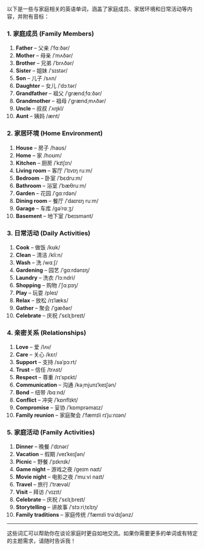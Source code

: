 以下是一些与家庭相关的英语单词，涵盖了家庭成员、家居环境和日常活动等内容，并附有音标：

### 1. **家庭成员 (Family Members)**
1. **Father** – 父亲 /ˈfɑːðər/
2. **Mother** – 母亲 /ˈmʌðər/
3. **Brother** – 兄弟 /ˈbrʌðər/
4. **Sister** – 姐妹 /ˈsɪstər/
5. **Son** – 儿子 /sʌn/
6. **Daughter** – 女儿 /ˈdɔːtər/
7. **Grandfather** – 祖父 /ˈɡrændˌfɑːðər/
8. **Grandmother** – 祖母 /ˈɡrændˌmʌðər/
9. **Uncle** – 叔叔 /ˈʌŋkl/
10. **Aunt** – 姨妈 /ænt/

### 2. **家居环境 (Home Environment)**
1. **House** – 房子 /haʊs/
2. **Home** – 家 /hoʊm/
3. **Kitchen** – 厨房 /ˈkɪtʃɪn/
4. **Living room** – 客厅 /ˈlɪvɪŋ ruːm/
5. **Bedroom** – 卧室 /ˈbɛdruːm/
6. **Bathroom** – 浴室 /ˈbæθruːm/
7. **Garden** – 花园 /ˈɡɑːrdən/
8. **Dining room** – 餐厅 /ˈdaɪnɪŋ ruːm/
9. **Garage** – 车库 /ɡəˈrɑːʒ/
10. **Basement** – 地下室 /ˈbeɪsmənt/

### 3. **日常活动 (Daily Activities)**
1. **Cook** – 做饭 /kʊk/
2. **Clean** – 清洁 /kliːn/
3. **Wash** – 洗 /wɑːʃ/
4. **Gardening** – 园艺 /ˈɡɑːrdənɪŋ/
5. **Laundry** – 洗衣 /ˈlɔːndri/
6. **Shopping** – 购物 /ˈʃɑːpɪŋ/
7. **Play** – 玩耍 /pleɪ/
8. **Relax** – 放松 /rɪˈlæks/
9. **Gather** – 聚会 /ˈɡæðər/
10. **Celebrate** – 庆祝 /ˈsɛlɪˌbreɪt/

### 4. **亲密关系 (Relationships)**
1. **Love** – 爱 /lʌv/
2. **Care** – 关心 /kɛr/
3. **Support** – 支持 /səˈpɔːrt/
4. **Trust** – 信任 /trʌst/
5. **Respect** – 尊重 /rɪˈspɛkt/
6. **Communication** – 沟通 /kəˌmjunɪˈkeɪʃən/
7. **Bond** – 纽带 /bɑːnd/
8. **Conflict** – 冲突 /ˈkɒnflɪkt/
9. **Compromise** – 妥协 /ˈkɒmprəmaɪz/
10. **Family reunion** – 家庭聚会 /ˈfæmɪli rɪˈjuːnɪən/

### 5. **家庭活动 (Family Activities)**
1. **Dinner** – 晚餐 /ˈdɪnər/
2. **Vacation** – 假期 /veɪˈkeɪʃən/
3. **Picnic** – 野餐 /ˈpɪknɪk/
4. **Game night** – 游戏之夜 /ɡeɪm naɪt/
5. **Movie night** – 电影之夜 /ˈmuːvi naɪt/
6. **Travel** – 旅行 /ˈtrævəl/
7. **Visit** – 拜访 /ˈvɪzɪt/
8. **Celebrate** – 庆祝 /ˈsɛlɪˌbreɪt/
9. **Storytelling** – 讲故事 /ˈstɔːriˌtɛlɪŋ/
10. **Family traditions** – 家庭传统 /ˈfæmɪli trəˈdɪʃənz/

---

这些词汇可以帮助你在谈论家庭时更自如地交流。如果你需要更多的单词或有特定的主题需求，请随时告诉我！